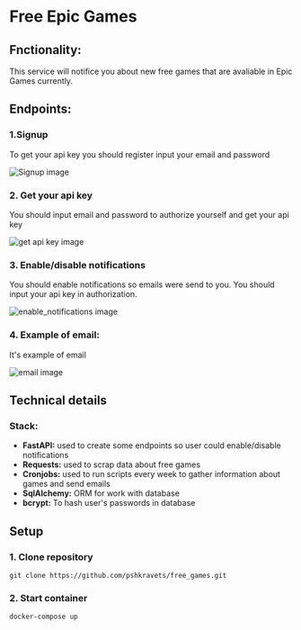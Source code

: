 # Free Epic Games

## Fnctionality:
This service will notifice you about new free games that 
are avaliable in Epic Games currently.

## Endpoints:

### 1.Signup
To get your api key you should register input your email
and password 

![Signup image](free_games_email/media/readme_img/signup.png)

### 2. Get your api key
You should input email and password to authorize yourself and get your api key

![get api key image](free_games_email/media/readme_img/api_key.png)

### 3. Enable/disable notifications
You should enable notifications so emails were send to you. You should input your 
api key in authorization.

![enable_notifications image](free_games_email/media/readme_img/enable_notifications.png)

### 4. Example of email: 
It's example of email 

![email image](free_games_email/media/readme_img/email.png)


## Technical details

### Stack: 
- **FastAPI:** used to create some endpoints so user could enable/disable notifications
- **Requests:** used to scrap data about free games
- **Cronjobs:** used to run scripts every week to gather information about games and send emails
- **SqlAlchemy:** ORM for work with database
- **bcrypt:** To hash user's passwords in database

## Setup

### 1. Clone repository
`git clone https://github.com/pshkravets/free_games.git`

### 2. Start container
`docker-compose up`